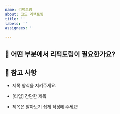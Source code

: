 ```yaml
---
name: 리팩토링
about: 코드 리팩토링
title: ''
labels: ''
assignees: ''

---
```


## :art: 어떤 부분에서 리팩토링이 필요한가요?

## :memo: 참고 사항

- 제목 양식을 지켜주세요.

- [타입] 간단한 제목

- 제목은 알아보기 쉽게 작성해 주세요!
